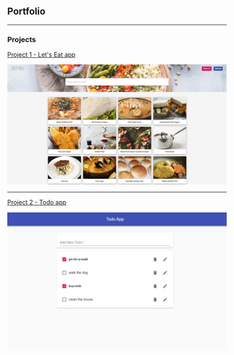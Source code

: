 ## Portfolio

---

### Projects 

[Project 1 - Let's Eat app](/lets_eat)

<img src="images/lets-eat-2.jpg?raw=true"/>

---
[Project 2 - Todo app](/todo)

<img src="images/todo-app.jpg?raw=true"/>
